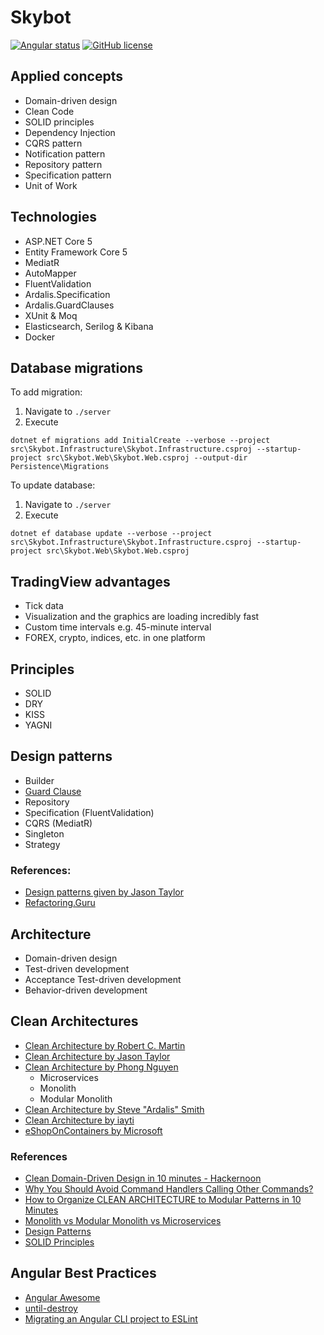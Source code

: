 # Skybot

[![Angular status](https://github.com/Hulkstance/skybot/actions/workflows/angular.yml/badge.svg)](https://github.com/Hulkstance/skybot/actions/)
[![GitHub license](https://img.shields.io/badge/license-GNU-blue.svg)](https://github.com/Hulkstance/skybot/blob/main/LICENSE)

## Applied concepts

- Domain-driven design
- Clean Code
- SOLID principles
- Dependency Injection
- CQRS pattern
- Notification pattern
- Repository pattern
- Specification pattern
- Unit of Work

## Technologies

- ASP.NET Core 5
- Entity Framework Core 5
- MediatR
- AutoMapper
- FluentValidation
- Ardalis.Specification
- Ardalis.GuardClauses
- XUnit & Moq
- Elasticsearch, Serilog & Kibana
- Docker

## Database migrations

To add migration:

1. Navigate to `./server`
2. Execute
```
dotnet ef migrations add InitialCreate --verbose --project src\Skybot.Infrastructure\Skybot.Infrastructure.csproj --startup-project src\Skybot.Web\Skybot.Web.csproj --output-dir Persistence\Migrations
```

To update database:

1. Navigate to `./server`
2. Execute
```
dotnet ef database update --verbose --project src\Skybot.Infrastructure\Skybot.Infrastructure.csproj --startup-project src\Skybot.Web\Skybot.Web.csproj
```

## TradingView advantages

- Tick data
- Visualization and the graphics are loading incredibly fast
- Custom time intervals e.g. 45-minute interval
- FOREX, crypto, indices, etc. in one platform

## Principles

- SOLID
- DRY
- KISS
- YAGNI

## Design patterns

- Builder
- [Guard Clause](https://deviq.com/design-patterns/null-object-pattern)
- Repository
- Specification (FluentValidation)
- CQRS (MediatR)
- Singleton
- Strategy

### References:
- [Design patterns given by Jason Taylor](https://deviq.com/design-patterns/repository-pattern)
- [Refactoring.Guru](https://refactoring.guru/design-patterns)

## Architecture
- Domain-driven design
- Test-driven development
- Acceptance Test-driven development
- Behavior-driven development

## Clean Architectures

- [Clean Architecture by Robert C. Martin](https://blog.cleancoder.com/uncle-bob/2012/08/13/the-clean-architecture.html)
- [Clean Architecture by Jason Taylor](https://github.com/jasontaylordev/CleanArchitecture/tree/d0f133ee026aec5cd5856c5592c307b5f20fa8e4)
- [Clean Architecture by Phong Nguyen](https://github.com/phongnguyend/Practical.CleanArchitecture/tree/66699d05e66b7f7e06704f528c7677bd5db1f5fa)
  - Microservices
  - Monolith
  - Modular Monolith
- [Clean Architecture by Steve "Ardalis" Smith](https://github.com/ardalis/CleanArchitecture)
- [Clean Architecture by iayti](https://github.com/iayti/CleanArchitecture)
- [eShopOnContainers by Microsoft](https://github.com/dotnet-architecture/eShopOnContainers/tree/main/src/BuildingBlocks)

### References
- [Clean Domain-Driven Design in 10 minutes - Hackernoon](https://hackernoon.com/clean-domain-driven-design-in-10-minutes-6037a59c8b7b)
- [Why You Should Avoid Command Handlers Calling Other Commands?](https://www.rahulpnath.com/blog/avoid-commands-calling-commands/)
- [How to Organize CLEAN ARCHITECTURE to Modular Patterns in 10 Minutes](https://hackernoon.com/applying-clean-architecture-on-web-application-with-modular-pattern-7b11f1b89011)
- [Monolith vs Modular Monolith vs Microservices](https://www.jrebel.com/blog/what-is-a-modular-monolith)
- [Design Patterns](https://deviq.com/design-patterns/design-patterns-overview)
- [SOLID Principles](https://www.digitalocean.com/community/conceptual_articles/s-o-l-i-d-the-first-five-principles-of-object-oriented-design)

## Angular Best Practices

- [Angular Awesome](https://github.com/akhilben/angular-awesome/tree/823bd76a66888b1e7e40f883f54a6a7302371202#-table-of-contents)
- [until-destroy](https://github.com/ngneat/until-destroy)
- [Migrating an Angular CLI project to ESLint](https://github.com/angular-eslint/angular-eslint#migrating-an-angular-cli-project-from-codelyzer-and-tslint)
